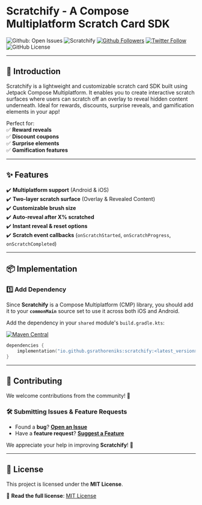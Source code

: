 # Scratchify - A Compose Multiplatform Scratch Card SDK

![Github: Open Issues](https://img.shields.io/github/issues-raw/gsrathoreniks/scratchify?color=7E8EFB&label=Scratchify%3A%20Open%20Issues)
![Scratchify](https://img.shields.io/maven-central/v/io.github.gsrathoreniks/scratchify?style=flat&label=Scratchify)
[![Github Followers](https://img.shields.io/github/followers/gsrathoreniks?label=Follow&style=social)](https://github.com/gsrathoreniks)
[![Twitter Follow](https://img.shields.io/twitter/follow/gsrathoreniks?label=Follow&style=social)](https://twitter.com/gsrathoreniks)
![GitHub License](https://img.shields.io/github/license/gsrathoreniks/scratchify?link=https%3A%2F%2Fgithub.com%2Fgsrathoreniks%2FScratchify%3Ftab%3DMIT-1-ov-file%23MIT-1-ov-file)

---

## 🚀 Introduction

Scratchify is a lightweight and customizable scratch card SDK built using Jetpack Compose Multiplatform. It enables you to create interactive scratch surfaces where users can scratch off an overlay to reveal hidden content underneath. Ideal for rewards, discounts, surprise reveals, and gamification elements in your app!

Perfect for:  
✅ **Reward reveals**  
✅ **Discount coupons**  
✅ **Surprise elements**  
✅ **Gamification features** 

---

## ✨ Features

✔️ **Multiplatform support** (Android & iOS)  
✔️ **Two-layer scratch surface** (Overlay & Revealed Content)  
✔️ **Customizable brush size**  
✔️ **Auto-reveal after X% scratched**  
✔️ **Instant reveal & reset options**  
✔️ **Scratch event callbacks** (`onScratchStarted`, `onScratchProgress`, `onScratchCompleted`)  


---

## 📦 Implementation

### 1️⃣ Add Dependency


Since **Scratchify** is a Compose Multiplatform (CMP) library, you should add it to your **`commonMain`** source set to use it across both iOS and Android.

Add the dependency in your `shared` module's `build.gradle.kts`:


[![Maven Central](https://img.shields.io/maven-central/v/io.github.gsrathoreniks/scratchify?style=flat)](https://central.sonatype.com/search?q=io.github.gsrathoreniks.scratchify)  
```kotlin
dependencies {
    implementation("io.github.gsrathoreniks:scratchify:<latest_version>")
}
```

---


## 🤝 Contributing  

We welcome contributions from the community! 🚀  

### 🛠 Submitting Issues & Feature Requests  
- Found a **bug**? **[Open an Issue](https://github.com/gsrathoreniks/scratchify/issues/new?labels=bug&template=bug_report.md)**  
- Have a **feature request**? **[Suggest a Feature](https://github.com/gsrathoreniks/scratchify/issues/new?labels=enhancement&template=feature_request.md)**  

We appreciate your help in improving **Scratchify**! 🎉  

---

## 📜 License  

This project is licensed under the **MIT License**.  

📄 **Read the full license**: [MIT License](https%3A%2F%2Fgithub.com%2Fgsrathoreniks%2FScratchify%3Ftab%3DMIT-1-ov-file%23MIT-1-ov-file)  





